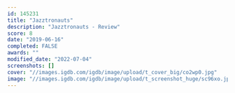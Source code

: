```yaml
---
id: 145231
title: "Jazztronauts"
description: "Jazztronauts - Review"
score: 8
date: "2019-06-16"
completed: FALSE
awards: ""
modified_date: "2022-07-04"
screenshots: []
cover: "//images.igdb.com/igdb/image/upload/t_cover_big/co2wp0.jpg"
image: "//images.igdb.com/igdb/image/upload/t_screenshot_huge/sc96xo.jpg"
---
```

